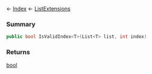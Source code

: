← [Index](Api-Index) ← [ListExtensions](System.Collections.Generic.ListExtensions)

### Summary

```csharp
public bool IsValidIndex<T>(List<T> list, int index)
```

### Returns

[bool](System.Boolean)

